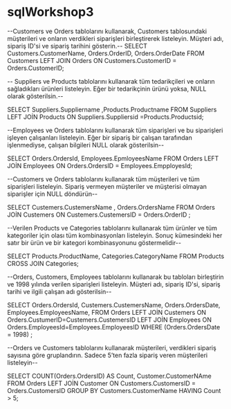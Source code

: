 # sqlWorkshop3
--Customers ve Orders tablolarını kullanarak, Customers tablosundaki müşterileri ve onların verdikleri siparişleri birleştirerek listeleyin. Müşteri adı, sipariş ID'si ve sipariş tarihini gösterin.--
SELECT Customers.CustomerName, Orders.OrderID, Orders.OrderDate
FROM Customers
LEFT JOIN Orders ON Customers.CustomerID = Orders.CustomerID;

-- Suppliers ve Products tablolarını kullanarak tüm tedarikçileri ve onların sağladıkları ürünleri listeleyin. Eğer bir tedarikçinin ürünü yoksa, NULL olarak gösterilsin.--

SELECT Suppliers.Suppliername ,Products.Productname 
FROM Suppliers
LEFT JOİN Products ON Suppliers.Suppliersid =Products.Productsid;

--Employees ve Orders tablolarını kullanarak tüm siparişleri ve bu siparişleri işleyen çalışanları listeleyin. Eğer bir sipariş bir çalışan tarafından işlenmediyse, çalışan bilgileri NULL olarak gösterilsin--

SELECT Orders.OrdersId, Employees.EpmloyeesName 
FROM Orders 
LEFT JOİN Employees ON Orders.OrdersID = Employees.EmpployesId;

--Customers ve Orders tablolarını kullanarak tüm müşterileri ve tüm siparişleri listeleyin. Sipariş vermeyen müşteriler ve müşterisi olmayan siparişler için NULL döndürün--

SELECT Custemers.CustemersName , Orders.OrdersName FROM Orders JOİN Custemers ON Custemers.CustemersID = Orders.OrderID ;

--Verilen Products ve Categories tablolarını kullanarak tüm ürünler ve tüm kategoriler için olası tüm kombinasyonları listeleyin. Sonuç kümesindeki her satır bir ürün ve bir kategori kombinasyonunu göstermelidir--

SELECT Products.ProductName, Categories.CategoryName
FROM Products
CROSS JOIN Categories;

--Orders, Customers, Employees tablolarını kullanarak bu tabloları birleştirin ve 1998 yılında verilen siparişleri listeleyin. Müşteri adı, sipariş ID'si, sipariş tarihi ve ilgili çalışan adı gösterilsin--

SELECT Orders.OrdersId, Custemers.CustemersName, Orders.OrdersDate, Employees.EmployeesName, 
FROM Orders 
LEFT JOİN Custemers ON Orders.CustumerID=Custemers.CustemersID 
LEFT JOİN Employees ON Orders.EmployeesId=Employees.EmployeesID
WHERE (Orders.OrdersDate = 1998) ;

--Orders ve Customers tablolarını kullanarak müşterileri, verdikleri sipariş sayısına göre gruplandırın. Sadece 5’ten fazla sipariş veren müşterileri listeleyin--

SELECT COUNT(Orders.OrdersID) AS Count, Customer.CustomerNAme FROM Orders
LEFT JOİN Customer ON Customers.CustomersID = Orders.CustomersID
GROUP BY Customers.CustomerName 
HAVING Count > 5;


